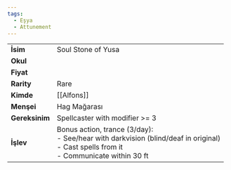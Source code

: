 ```yaml
---
tags:
  - Eşya
  - Attunement
---  
```

  
|  |  |  
|---|---|  
| **İsim** | Soul Stone of Yusa|  
| **Okul** | |  
| **Fiyat** | |  
| **Rarity** | Rare|  
| **Kimde** | [[Alfons]]|  
| **Menşei** | Hag Mağarası|  
| **Gereksinim** | Spellcaster with modifier >= 3|  
| **İşlev** | Bonus action, trance (3/day):<br>- See/hear with darkvision (blind/deaf in original)<br>- Cast spells from it<br>- Communicate within 30 ft|  
